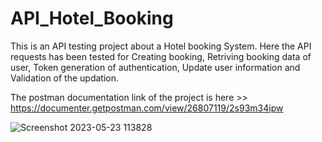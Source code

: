 # API_Hotel_Booking
This is an API testing project about a Hotel booking System. Here the API requests has been tested for Creating booking, Retriving booking data of user, Token generation of authentication, Update user information and Validation of the updation.

The postman documentation link of the project is here >> https://documenter.getpostman.com/view/26807119/2s93m34ipw

![Screenshot 2023-05-23 113828](https://github.com/unrealemon/API_Hotel_Booking/assets/104528693/d6fcd686-304a-4963-a835-584a74ce7bbc)
